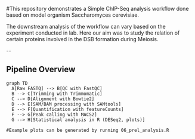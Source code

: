 
#This repository demonstrates a Simple ChIP-Seq analysis workflow done based on model organism Saccharomyces cerevisiae.

The downstream analysis of the workflow can vary based on the experiment conducted in lab. Here our aim was to study the relation of  certain proteins
involved in the DSB formation during Meiosis.

--

##  Pipeline Overview
```mermaid
graph TD
  A[Raw FASTQ] --> B[QC with FastQC]
  B --> C[Trimming with Trimmomatic]
  C --> D[Alignment with Bowtie2]
  D --> E[SAM/BAM processing with SAMtools]
  E --> F[Quantification with featureCounts]
  F --> G[Peak calling with MACS2]
  G --> H[Statistical analysis in R (DESeq2, plots)]
 
#Example plots can be generated by running 06_prel_analysis.R
